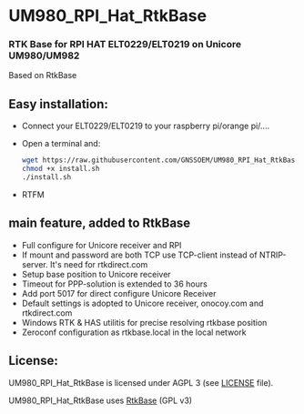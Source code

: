 # UM980_RPI_Hat_RtkBase

### RTK Base for RPI HAT ELT0229/ELT0219 on Unicore UM980/UM982

Based on RtkBase

## Easy installation:
+ Connect your ELT0229/ELT0219 to your raspberry pi/orange pi/....

+ Open a terminal and:

  ```bash
  wget https://raw.githubusercontent.com/GNSSOEM/UM980_RPI_Hat_RtkBase/main/install.sh
  chmod +x install.sh
  ./install.sh
  ```
+ RTFM

## main feature, added to RtkBase

+ Full configure for Unicore receiver and RPI
+ If mount and password are both TCP use TCP-client instead of NTRIP-server. It's need for rtkdirect.com
+ Setup base position to Unicore receiver
+ Timeout for PPP-solution is extended to 36 hours
+ Add port 5017 for direct configure Unicore Receiver
+ Default settings is adopted to Unicore receiver, onocoy.com and rtkdirect.com
+ Windows RTK & HAS utilitis for precise resolving rtkbase position
+ Zeroconf configuration as rtkbase.local in the local network

## License:
UM980_RPI_Hat_RtkBase is licensed under AGPL 3 (see [LICENSE](./LICENSE) file).

UM980_RPI_Hat_RtkBase uses [RtkBase](https://github.com/Stefal/rtkbase) (GPL v3)
